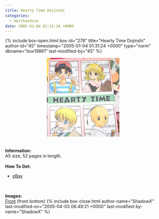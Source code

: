 ```yaml
---
title: Hearty Time Dojinshi
categories:
  - merchandise
date: 2005-01-04 01:31:24 +0000
---
```

{% include box-open.html box-id="278" title="Hearty Time Dojinshi" author-id="45" timestamp="2005-01-04 01:31:24 +0000" type="norm" dbname="box19861" last-modified-by="45" %}
	<center>
	<img src="/merchandise/images/hearty_title.jpg" border="0" alt="Hearty Time Dojinshi" />
	</center>
	<br /><br />
	<b>Information:</b>
	<br />
	A5 size, 52 pages in length.
	<br /><br />
	<b>How To Get:</b>
	<br />
	<ul>
	<li><a href="http://www.ebay.com">eBay</a></li>
	</ul>
	<br /><br />
	<b>Images:</b>
	<br />
	<a href="/merchandise/images/triplehpc.jpg">Front</a> (front bottom)
{% include box-close.html author-name="ShadowX" last-modified-on="2005-04-03 06:49:21 +0000" last-modified-by-name="ShadowX" %}
